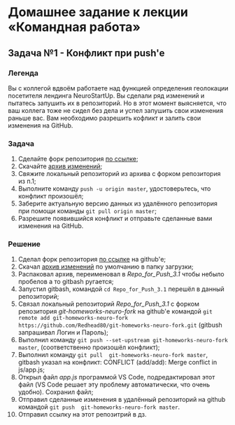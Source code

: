 #  Домашнее задание к лекции «Командная работа»

## Задача №1 - Конфликт при push'е

### Легенда

Вы с коллегой вдвоём работаете над функцией определения геолокации посетителя лендинга NeuroStartUp. Вы сделали ряд изменений и пытатесь запушить их в репозиторий. Но в этот момент выясняется, что ваш коллега тоже не сидел без дела и успел запушить свои изменения раньше вас. Вам необходимо разрешить кофликт и залить свои изменения на GitHub. 

### Задача

1. Сделайте форк репозитория [по ссылке](https://github.com/netology-code/git-homeworks-neuro-fork);
2. Скачайте [архив изменений](https://github.com/netology-code/git-homeworks/blob/master/remote/src/neuro-push.zip);
3. Свяжите локальный репозиторий из архива с форком репозитория из п.1;
4. Выполните команду `push -u origin master`, удостоверьтесь, что конфликт произошёл;
5. Заберите актуальную версию данных из удалённого репозитория при помощи команды `git pull origin master`;
6. Разрешите появившийся конфликт и отправьте сделанные вами изменения на GitHub.

### Решение

1. Сделал форк репозитория [по ссылке](https://github.com/netology-code/git-homeworks-neuro-fork) на github'е; 
2. Скачал [архив изменений](https://github.com/netology-code/git-homeworks/blob/master/remote/src/neuro-push.zip) по умолчанию в папку загрузки;
3. Распаковал архив, переименовал в  *Repo_for_Push_3.1* чтобы небыло пробелов а то gitbash ругается;
4. Запустил gitbash, командой `cd Repo_for_Push_3.1` перешёл в данный репозиторий;
5. Связал локальный репозиторий *Repo_for_Push_3.1* с форком репозитория *git-homeworks-neuro-fork* на github'е командой `git remote add git-homeworks-neuro-fork https://github.com/Redhead80/git-homeworks-neuro-fork.git` (gitbush запрашивал Логин и Пароль);
6. Выполнил команду `git push --set-upstream git-homeworks-neuro-fork master`, (соответственно произошёл конфликт);
7. Выполнил команду `git pull  git-homeworks-neuro-fork master`, gitbash указал на конфликт: CONFLICT (add/add): Merge conflict in js/app.js;
8. Открыл файл *app.js* программой VS Code, подредактировал этот файл (VS Code решает эту проблему автоматически, что очень удобно). Сохранил файл;
9. Отправил сделанные изменения в удалённый репозиторий на github командой `git push  git-homeworks-neuro-fork master`.
10. Отправил ссылку на этот репозитрий в дз.

